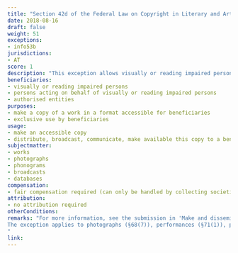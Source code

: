 ```yaml
---
title: "Section 42d of the Federal Law on Copyright in Literary and Artistic Works and Related Rights"
date: 2018-08-16
draft: false
weight: 51
exceptions:
- info53b
jurisdictions:
- AT
score: 1
description: "This exception allows visually or reading impaired persons and persons acting on their behalf, as well as authorized entities to produce copies in accessible format,  distribute, broadcast, make available to the public, publicly display and use for public lectures, performances and demonstrations, on a non-profit basis, for the benefit and exclusive use of persons with visual or reading disabilities and other authorized entities for visual and reading disabilities. Lawful access to the work is required. Beneficiaries must have their residence or registered office in Austria or in another member state of the EU or a signatory state to the EEA. \nThe provision of art. 5.3.(b) of the InfoSoc Directive was initially implemented in Section 42d. However, in 2018 (by amendment of the Copyright Act BGBl I No. 63/2018) the exception was replaced in its entirety by a provision implementing the Marakesh Directive (EU) 2017/1564."
beneficiaries:
- visually or reading impaired persons
- persons acting on behalf of visually or reading impaired persons
- authorised entities
purposes: 
- make a copy of a work in a format accessible for beneficiaries 
- exclusive use by beneficiaries
usage:
- make an accessible copy
- distribute, broadcast, communicate, make available this copy to a beneficiary
subjectmatter:
- works
- photographs
- phonograms
- broadcasts
- databases
compensation:
- fair compensation required (can only be handled by collecting societies)
attribution: 
- no attribution required
otherConditions: 
remarks: "For more information, see the submission in 'Make and disseminate accessible format copies of works (Art. 4 MKD)' for Austria.<br /><br />
The exception applies to photographs (§68(7)), performances (§71(1)), phonograms (§76(4)), broadcasts (§76a(3)) and databases (§76d(5)).
"
link: 
---
```

